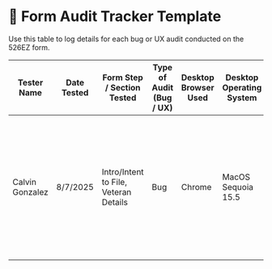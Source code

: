 # 📝 Form Audit Tracker Template

Use this table to log details for each bug or UX audit conducted on the 526EZ form.

| Tester Name     | Date Tested | Form Step / Section Tested            | Type of Audit (Bug / UX) | Desktop Browser Used | Desktop Operating System | Mobile Browser Used | Mobile Operating System | Was Conditional Logic Tested? (Yes/No) | Was Accessibility Checked? (Yes/No) | Other Tools Used | Notes or Observations                                                                                                                | Were Any Tickets Created? (Yes/No) | Ticket Links (if applicable)                                                                                                                                                                                                                                                                                                                            |
| --------------- | ----------- | ------------------------------------- | ------------------------ | -------------------- | ------------------------ | ------------------- | ----------------------- | -------------------------------------- | ----------------------------------- | ---------------- | ------------------------------------------------------------------------------------------------------------------------------------ | ---------------------------------- | ------------------------------------------------------------------------------------------------------------------------------------------------------------------------------------------------------------------------------------------------------------------------------------------------------------------------------------------------------- |
| Calvin Gonzalez | 8/7/2025    | Intro/Intent to File, Veteran Details | Bug                      | Chrome               | MacOS Sequoia 15.5       | N/A                 | N/A                     | Yes                                    | Tab/Focus State Navigation          | None             | The main findings revolved around inconsistent error state triggers, inconvenient form navigation, and disruptive or confusing copy. | Yes                                | [116507](https://github.com/department-of-veterans-affairs/va.gov-team/issues/116507) [116511](https://github.com/department-of-veterans-affairs/va.gov-team/issues/116511) [116513](https://github.com/department-of-veterans-affairs/va.gov-team/issues/116513) [116516](https://github.com/department-of-veterans-affairs/va.gov-team/issues/116516) |
